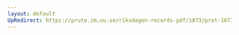 ```yaml
---
layout: default
UpRedirect: https://pruto.im.uu.se/riksdagen-records-pdf/1873/prot-1873--ak--324.pdf
---
```

